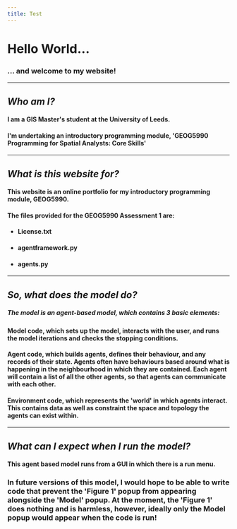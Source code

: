 ```yaml
---
title: Test
---
```



# Hello World...

### ... and welcome to my website!

---

## *Who am I?*
#### I am a GIS Master's student at the University of Leeds.
#### I'm undertaking an introductory programming module, 'GEOG5990 Programming for Spatial Analysts: Core Skills'

---

## *What is this website for?*
#### This website is an online portfolio for my introductory programming module, GEOG5990.

#### The files provided for the GEOG5990 Assessment 1 are:
* #### License.txt
* #### agentframework.py
* #### agents.py

---

## *So, what does the model do?*
##### The model is an agent-based model, which contains 3 basic elements:
#### **Model** code, which sets up the model, interacts with the user, and runs the model iterations and checks the stopping conditions.
#### **Agent** code, which builds agents, defines their behaviour, and any records of their state. Agents often have behaviours based around what is happening in the neighbourhood in which they are contained. Each agent will contain a list of all the other agents, so that agents can communicate with each other.
#### **Environment** code, which represents the 'world' in which agents interact. This contains data as well as constraint the space and topology the agents can exist within.

---

## *What can I expect when I run the model?*
#### This agent based model runs from a GUI in which there is a run menu.



### In future versions of this model, I would hope to be able to write code that prevent the 'Figure 1' popup from appearing alongside the 'Model' popup. At the moment, the 'Figure 1' does nothing and is harmless, however, ideally only the Model popup would appear when the code is run!



